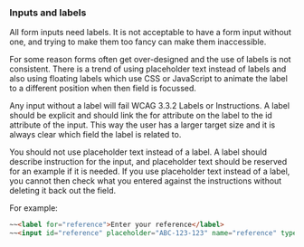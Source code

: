 ### Inputs and labels

All form inputs need labels. It is not acceptable to have a form input without one, and trying to make them too fancy can make them inaccessible.

For some reason forms often get over-designed and the use of labels is not consistent. There is a trend of using placeholder text instead of labels and also using floating labels which use CSS or JavaScript to animate the label to a different position when then field is focussed.

Any input without a label will fail WCAG 3.3.2 Labels or Instructions. A label should be explicit and should link the for attribute on the label to the id attribute of the input. This way the user has a larger target size and it is always clear which field the label is related to.

You should not use placeholder text instead of a label. A label should describe instruction for the input, and placeholder text should be reserved for an example if it is needed. If you use placeholder text instead of a label, you cannot then check what you entered against the instructions without deleting it back out the field.

For example:
```html
~~<label for="reference">Enter your reference</label>
~~<input id="reference" placeholder="ABC-123-123" name="reference" type="text" />
```
